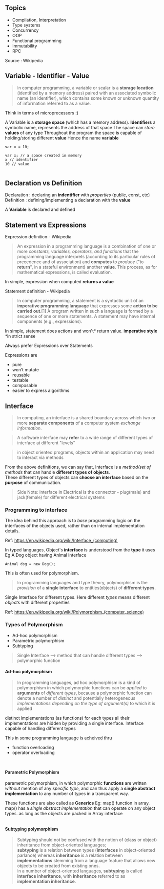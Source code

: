 ## Topics

- Compilation, Interpretation
- Type systems
- Concurrency
- OOP
- Functional programming
- Immutability
- RPC


Source : Wikipedia  




## Variable - Identifier - Value

>In computer programming, a variable or scalar is a **storage location** (identified by a memory address) paired with an associated symbolic name (an identifier), which contains some known or unknown quantity of information referred to as a value.

Think in terms of microprocessors :)

A Variable is a **storage space** (which has a memory address).
**Identifiers** a symbolic name, represents the address of that space
The space can *store* **values** of any type
Throughout the program the space is capable of holding/storing different **value**
Hence the name **variable**

```
var x = 10;

var x; // a space created in memory
x // identifier
10 // value


```

## Declaration vs Definition
Declaration : declaring an **indentifier** with *properties* (public, const, etc)  
Definition  : defining/implementing a declaration with the **value**

A **Variable** is declared and defined


## Statement vs Expressions

Expression definition - Wikipedia
>An expression in a programming language is a combination of one or more *constants, variables, operators, and functions* that the programming language interprets (according to its particular rules of precedence and of association) and **computes** to *produce* ("to **return**", in a stateful environment) another **value**. This process, as for mathematical expressions, is called evaluation.

In simple, expression when computed **returns a value**

Statement definition - Wikipedia
>In computer programming, a statement is a syntactic unit of an **imperative programming language** that expresses some **action to be carried out**.[1] A program written in such a language is formed by a sequence of one or more statements. A statement may have internal components (e.g., expressions).

In simple, statement does actions and won't* return value. **imperative style**
\*in strict sense


Always prefer Expressions over Statements

Expressions are
  - pure
  - won't mutate
  - reusable
  - testable
  - composable
  - easier to express algorithms



## Interface

> In computing, an interface is a shared boundary across which two or more **separate components** of a computer system *exchange information*.


> A software interface may **refer** to a wide range of different types of interface at different "levels"

> in object oriented programs, objects within an application may need to interact via methods

From the above definitions, we can say that,
Interface is a *method/set of methods* that can handle **different types of objects**.  
These different types of objects can **choose an interface** based on the
**purpose** of communication.

> Side Note: Interface in Electrical is the connector - plug(male) and jack(female)
for different electrical systems

### Programming to interface
The idea behind this approach is to *base* programming logic on the interfaces of the objects used, rather than on internal implementation details.

Ref: https://en.wikipedia.org/wiki/Interface_(computing)


In typed languages, Object's **interface** is understood from the **type** it uses
Eg
A Dog object having Animal interface
```
Animal dog = new Dog();
```
This is often used for polymorphism.

> In programming languages and type theory, polymorphism is the *provision* of a **single interface** to entities(objects) of **different types**.

Single Interface for different types.
Here different *types* means different *objects* with different properties

Ref: https://en.wikipedia.org/wiki/Polymorphism_(computer_science)

### Types of Polymorphism
- Ad-hoc polymorphism
- Parametric polymorphism
- Subtyping

> Single Interface --> method that can handle different types --> polymorphic function


#### Ad-hoc polymorphism

> In programming languages, ad hoc polymorphism is a kind of polymorphism in which polymorphic functions can be *applied* to **arguments** of *different types*,
> because a polymorphic function can denote a number of *distinct* and potentially heterogeneous *implementations* *depending on the type of argument(s)* to which it is applied


distinct implementations (as functions) for each types
all their implementations are hidden by providing a single interface.
Interface capable of handling different types

This in some programming language is acheived thru
  - function overloading
  - operator overloading

```


```

#### Parametric Polymorphism
parametric polymorphism, in which polymorphic **functions** are written *without* mention of any *specific type*, and can thus apply a **single abstract implementation** to any number of types in a transparent way.

These functions are also called as **Generics**
Eg: map() function in array.
map() has a *single abstract implementation* that can operate on any object types.
as long as the objects are packed in Array interface

```

```


#### Subtyping polymorphism

> Subtyping should not be confused with the notion of (class or object) inheritance from object-oriented languages;  
>  **subtyping** is a relation between types (**interfaces** in object-oriented parlance) whereas **inheritance** is a relation between **implementations** stemming from a language feature that allows new objects to be created from existing ones.   
> In a number of object-oriented languages, **subtyping** is called **interface inheritance**, with **inheritance** referred to as **implementation inheritance**.
